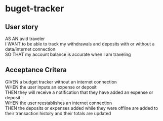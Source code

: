 # buget-tracker

## User story
AS AN avid traveler <br>
I WANT to be able to track my withdrawals and deposits with or without a data/internet connection <br>
SO THAT my account balance is accurate when I am traveling <br>

## Acceptance Critera 
GIVEN a budget tracker without an internet connection <br>
WHEN the user inputs an expense or deposit <br>
THEN they will receive a notification that they have added an expense or deposit <br>
WHEN the user reestablishes an internet connection <br>
THEN the deposits or expenses added while they were offline are added to their transaction history and their totals are updated <br>
